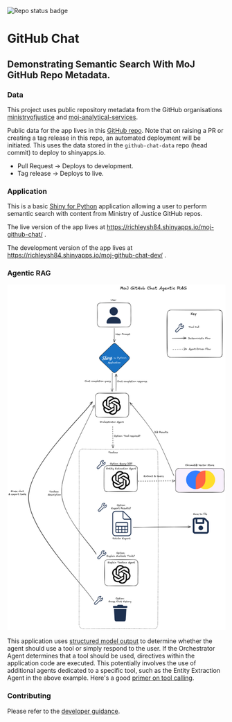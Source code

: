 <!-- Badges start -->
![Repo status badge](https://badgen.net/static/Repo%20Status/In%20Development/orange?icon=github)
<!-- Badges end -->

# GitHub Chat

## Demonstrating Semantic Search With MoJ GitHub Repo Metadata.

### Data

This project uses public repository metadata from the GitHub organisations 
[ministryofjustice](https://github.com/ministryofjustice) and
[moj-analytical-services](https://github.com/moj-analytical-services).

Public data for the app lives in this
[GitHub repo](https://github.com/ministryofjustice/github-chat-data). Note
that on raising a PR or creating a tag release in this repo, an automated
deployment will be initiated. This uses the data stored in the
`github-chat-data` repo (head commit) to deploy to shinyapps.io.

* Pull Request -> Deploys to development.
* Tag release -> Deploys to live. 

### Application

This is a basic
[Shiny for Python](https://shiny.posit.co/py/api/core/ui.chat_ui.html)
application allowing a user to perform semantic search with content from
Ministry of Justice GitHub repos.

The live version of the app lives at https://richleysh84.shinyapps.io/moj-github-chat/ .

The development version of the app lives at https://richleysh84.shinyapps.io/moj-github-chat-dev/ .

### Agentic RAG

![Agentic RAG Overview](./docs/process/github-chat.png)

This application uses
[structured model output](https://openai.com/index/introducing-structured-outputs-in-the-api/)
to determine whether the agent should use a tool or simply respond to the
user. If the Orchestrator Agent determines that a tool should be used,
directives within the application code are executed. This potentially
involves the use of additional agents dedicated to a specific tool, such as
the Entity Extraction Agent in the above example. Here's a good
[primer on tool calling](https://posit-dev.github.io/chatlas/tool-calling.html).

### Contributing

Please refer to the [developer guidance](./CONTRIBUTING.md).

